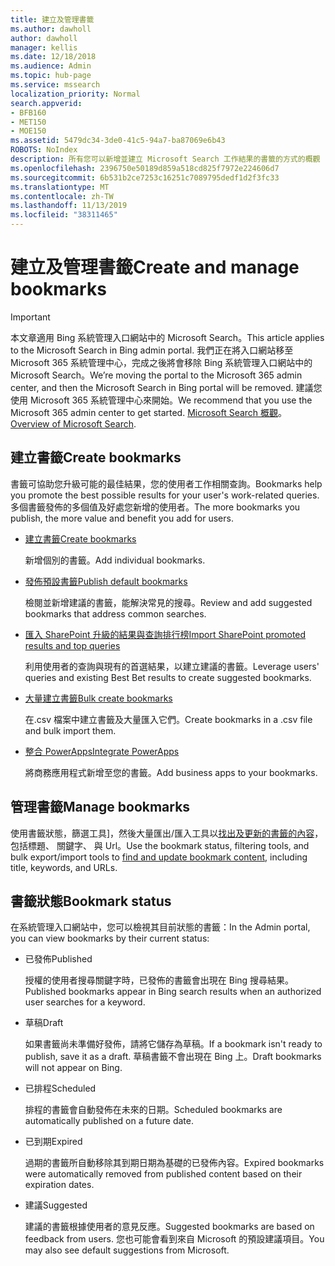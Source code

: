 ```yaml
---
title: 建立及管理書籤
ms.author: dawholl
author: dawholl
manager: kellis
ms.date: 12/18/2018
ms.audience: Admin
ms.topic: hub-page
ms.service: mssearch
localization_priority: Normal
search.appverid:
- BFB160
- MET150
- MOE150
ms.assetid: 5479dc34-3de0-41c5-94a7-ba87069e6b43
ROBOTS: NoIndex
description: 所有您可以新增並建立 Microsoft Search 工作結果的書籤的方式的概觀
ms.openlocfilehash: 2396750e50189d859a518cd825f7972e224606d7
ms.sourcegitcommit: 6b531b2ce7253c16251c7089795dedf1d2f3fc33
ms.translationtype: MT
ms.contentlocale: zh-TW
ms.lasthandoff: 11/13/2019
ms.locfileid: "38311465"
---
```

# <a name="create-and-manage-bookmarks"></a><span data-ttu-id="6994b-103">建立及管理書籤</span><span class="sxs-lookup"><span data-stu-id="6994b-103">Create and manage bookmarks</span></span>

> [!IMPORTANT]
> <span data-ttu-id="6994b-104">本文章適用 Bing 系統管理入口網站中的 Microsoft Search。</span><span class="sxs-lookup"><span data-stu-id="6994b-104">This article applies to the Microsoft Search in Bing admin portal.</span></span> <span data-ttu-id="6994b-105">我們正在將入口網站移至 Microsoft 365 系統管理中心，完成之後將會移除 Bing 系統管理入口網站中的 Microsoft Search。</span><span class="sxs-lookup"><span data-stu-id="6994b-105">We’re moving the portal to the Microsoft 365 admin center, and then the Microsoft Search in Bing portal will be removed.</span></span> <span data-ttu-id="6994b-106">建議您使用 Microsoft 365 系統管理中心來開始。</span><span class="sxs-lookup"><span data-stu-id="6994b-106">We recommend that you use the Microsoft 365 admin center to get started.</span></span> <span data-ttu-id="6994b-107">[Microsoft Search 概觀](overview-microsoft-search.md)。</span><span class="sxs-lookup"><span data-stu-id="6994b-107">[Overview of Microsoft Search](overview-microsoft-search.md).</span></span>
    
## <a name="create-bookmarks"></a><span data-ttu-id="6994b-108">建立書籤</span><span class="sxs-lookup"><span data-stu-id="6994b-108">Create bookmarks</span></span>

<span data-ttu-id="6994b-109">書籤可協助您升級可能的最佳結果，您的使用者工作相關查詢。</span><span class="sxs-lookup"><span data-stu-id="6994b-109">Bookmarks help you promote the best possible results for your user's work-related queries.</span></span> <span data-ttu-id="6994b-110">多個書籤發佈的多個值及好處您新增的使用者。</span><span class="sxs-lookup"><span data-stu-id="6994b-110">The more bookmarks you publish, the more value and benefit you add for users.</span></span>
  
- [<span data-ttu-id="6994b-111">建立書籤</span><span class="sxs-lookup"><span data-stu-id="6994b-111">Create bookmarks</span></span>](create-bookmarks.md)
    
    <span data-ttu-id="6994b-112">新增個別的書籤。</span><span class="sxs-lookup"><span data-stu-id="6994b-112">Add individual bookmarks.</span></span>
    
- [<span data-ttu-id="6994b-113">發佈預設書籤</span><span class="sxs-lookup"><span data-stu-id="6994b-113">Publish default bookmarks</span></span>](publish-default-bookmarks.md)
    
    <span data-ttu-id="6994b-114">檢閱並新增建議的書籤，能解決常見的搜尋。</span><span class="sxs-lookup"><span data-stu-id="6994b-114">Review and add suggested bookmarks that address common searches.</span></span>
    
- [<span data-ttu-id="6994b-115">匯入 SharePoint 升級的結果與查詢排行榜</span><span class="sxs-lookup"><span data-stu-id="6994b-115">Import SharePoint promoted results and top queries</span></span>](import-sharepoint-promoted-results-and-top-queries.md)
    
    <span data-ttu-id="6994b-116">利用使用者的查詢與現有的首選結果，以建立建議的書籤。</span><span class="sxs-lookup"><span data-stu-id="6994b-116">Leverage users' queries and existing Best Bet results to create suggested bookmarks.</span></span>
    
- [<span data-ttu-id="6994b-117">大量建立書籤</span><span class="sxs-lookup"><span data-stu-id="6994b-117">Bulk create bookmarks</span></span>](bulk-create-bookmarks.md)
    
    <span data-ttu-id="6994b-118">在.csv 檔案中建立書籤及大量匯入它們。</span><span class="sxs-lookup"><span data-stu-id="6994b-118">Create bookmarks in a .csv file and bulk import them.</span></span>
    
- [<span data-ttu-id="6994b-119">整合 PowerApps</span><span class="sxs-lookup"><span data-stu-id="6994b-119">Integrate PowerApps</span></span>](integrate-powerapps.md)
    
    <span data-ttu-id="6994b-120">將商務應用程式新增至您的書籤。</span><span class="sxs-lookup"><span data-stu-id="6994b-120">Add business apps to your bookmarks.</span></span>
    
## <a name="manage-bookmarks"></a><span data-ttu-id="6994b-121">管理書籤</span><span class="sxs-lookup"><span data-stu-id="6994b-121">Manage bookmarks</span></span>

<span data-ttu-id="6994b-122">使用書籤狀態，篩選工具]，然後大量匯出/匯入工具以[找出及更新的書籤的內容](manage-bookmarks.md)，包括標題、 關鍵字、 與 Url。</span><span class="sxs-lookup"><span data-stu-id="6994b-122">Use the bookmark status, filtering tools, and bulk export/import tools to [find and update bookmark content](manage-bookmarks.md), including title, keywords, and URLs.</span></span>
  
## <a name="bookmark-status"></a><span data-ttu-id="6994b-123">書籤狀態</span><span class="sxs-lookup"><span data-stu-id="6994b-123">Bookmark status</span></span>

<span data-ttu-id="6994b-124">在系統管理入口網站中，您可以檢視其目前狀態的書籤：</span><span class="sxs-lookup"><span data-stu-id="6994b-124">In the Admin portal, you can view bookmarks by their current status:</span></span>
  
- <span data-ttu-id="6994b-125">已發佈</span><span class="sxs-lookup"><span data-stu-id="6994b-125">Published</span></span>
    
    <span data-ttu-id="6994b-126">授權的使用者搜尋關鍵字時，已發佈的書籤會出現在 Bing 搜尋結果。</span><span class="sxs-lookup"><span data-stu-id="6994b-126">Published bookmarks appear in Bing search results when an authorized user searches for a keyword.</span></span>
    
- <span data-ttu-id="6994b-127">草稿</span><span class="sxs-lookup"><span data-stu-id="6994b-127">Draft</span></span>
    
    <span data-ttu-id="6994b-128">如果書籤尚未準備好發佈，請將它儲存為草稿。</span><span class="sxs-lookup"><span data-stu-id="6994b-128">If a bookmark isn't ready to publish, save it as a draft.</span></span> <span data-ttu-id="6994b-129">草稿書籤不會出現在 Bing 上。</span><span class="sxs-lookup"><span data-stu-id="6994b-129">Draft bookmarks will not appear on Bing.</span></span>
    
- <span data-ttu-id="6994b-130">已排程</span><span class="sxs-lookup"><span data-stu-id="6994b-130">Scheduled</span></span>
    
    <span data-ttu-id="6994b-131">排程的書籤會自動發佈在未來的日期。</span><span class="sxs-lookup"><span data-stu-id="6994b-131">Scheduled bookmarks are automatically published on a future date.</span></span>
    
- <span data-ttu-id="6994b-132">已到期</span><span class="sxs-lookup"><span data-stu-id="6994b-132">Expired</span></span>
    
    <span data-ttu-id="6994b-133">過期的書籤所自動移除其到期日期為基礎的已發佈內容。</span><span class="sxs-lookup"><span data-stu-id="6994b-133">Expired bookmarks were automatically removed from published content based on their expiration dates.</span></span>
    
- <span data-ttu-id="6994b-134">建議</span><span class="sxs-lookup"><span data-stu-id="6994b-134">Suggested</span></span>
    
    <span data-ttu-id="6994b-135">建議的書籤根據使用者的意見反應。</span><span class="sxs-lookup"><span data-stu-id="6994b-135">Suggested bookmarks are based on feedback from users.</span></span> <span data-ttu-id="6994b-136">您也可能會看到來自 Microsoft 的預設建議項目。</span><span class="sxs-lookup"><span data-stu-id="6994b-136">You may also see default suggestions from Microsoft.</span></span>

  

